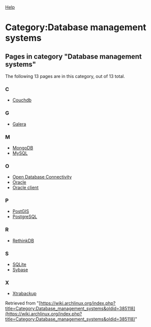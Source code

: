 [Help](//www.mediawiki.org/wiki/Special:MyLanguage/Help:Categories)

# Category:Database management systems

## Pages in category "Database management systems"

The following 13 pages are in this category, out of 13 total.

### C

*   [Couchdb](/index.php/Couchdb "Couchdb")

### G

*   [Galera](/index.php/Galera "Galera")

### M

*   [MongoDB](/index.php/MongoDB "MongoDB")
*   [MySQL](/index.php/MySQL "MySQL")

### O

*   [Open Database Connectivity](/index.php/Open_Database_Connectivity "Open Database Connectivity")
*   [Oracle](/index.php/Oracle "Oracle")
*   [Oracle client](/index.php/Oracle_client "Oracle client")

### P

*   [PostGIS](/index.php/PostGIS "PostGIS")
*   [PostgreSQL](/index.php/PostgreSQL "PostgreSQL")

### R

*   [RethinkDB](/index.php/RethinkDB "RethinkDB")

### S

*   [SQLite](/index.php/SQLite "SQLite")
*   [Sybase](/index.php/Sybase "Sybase")

### X

*   [Xtrabackup](/index.php/Xtrabackup "Xtrabackup")

Retrieved from "[https://wiki.archlinux.org/index.php?title=Category:Database_management_systems&oldid=385118](https://wiki.archlinux.org/index.php?title=Category:Database_management_systems&oldid=385118)"